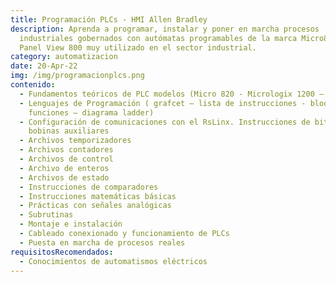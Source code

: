 ```yaml
---
title: Programación PLCs - HMI Allen Bradley
description: Aprenda a programar, instalar y poner en marcha procesos
  industriales gobernados con autómatas programables de la marca Micro800 y
  Panel View 800 muy utilizado en el sector industrial.
category: automatizacion
date: 20-Apr-22
img: /img/programacionplcs.png
contenido:
  - Fundamentos teóricos de PLC modelos (Micro 820 - Micrologix 1200 – 1400)
  - Lenguajes de Programación ( grafcet – lista de instrucciones - bloques de
    funciones – diagrama ladder)
  - Configuración de comunicaciones con el RsLinx. Instrucciones de bit Archivos
    bobinas auxiliares
  - Archivos temporizadores
  - Archivos contadores
  - Archivos de control
  - Archivo de enteros
  - Archivos de estado
  - Instrucciones de comparadores
  - Instrucciones matemáticas básicas
  - Prácticas con señales analógicas
  - Subrutinas
  - Montaje e instalación
  - Cableado conexionado y funcionamiento de PLCs
  - Puesta en marcha de procesos reales
requisitosRecomendados:
  - Conocimientos de automatismos eléctricos
---
```

